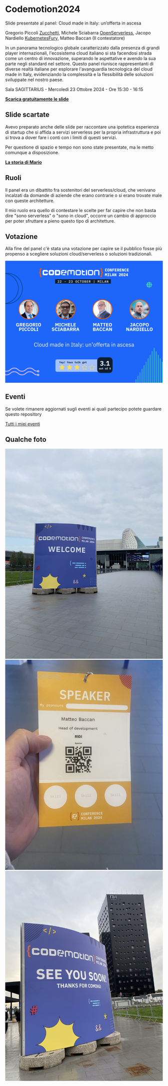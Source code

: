 # Codemotion2024

Slide presentate al panel: Cloud made in Italy: un’offerta in ascesa

Gregorio Piccoli [Zucchetti](https://www.zucchetti.it/),
Michele Sciabarra [OpenServerless](https://openserverless.apache.org/),
Jacopo Nardiello [KubernetesFury](https://docs.kubernetesfury.com/),
Matteo Baccan (Il contestatore)

In un panorama tecnologico globale caratterizzato dalla presenza di grandi player internazionali, l'ecosistema cloud italiano si sta facendosi strada come un centro di innovazione, superando le aspettative e avendo la sua parte negli standard nel settore. Questo panel riunisce rappresentanti di diverse realtà italiane per esplorare l'avanguardia tecnologica del cloud made in Italy, evidenziando la complessità e la flessibilità delle soluzioni sviluppate nel nostro paese.

Sala SAGITTARIUS - Mercoledì 23 Ottobre 2024 - Ore 15:30 - 16:15

__[Scarica gratuitamente le slide](https://raw.githubusercontent.com/matteobaccan/Codemotion2024/main/Cloud%20italiano.pptx)__

## Slide scartate

Avevo preparato anche delle slide per raccontare una ipotetica esperienza di startup che si affida a servizi serverless per la propria infrastruttura e poi si trova a dover fare i conti con i limiti di questi servizi.

Per questione di spazio e tempo non sono state presentate, ma le metto comunque a disposizione.

__[La storia di Mario](https://raw.githubusercontent.com/matteobaccan/Codemotion2024/main/LOdissea-Serverless-di-Mario-Una-Storia-di-Startup.pptx)__

## Ruoli

Il panel era un dibattito fra sostenitori del serverless/cloud, che venivano incalzati da domande di aziende che erano contrarie o si erano trovate male con queste architetture.

Il mio ruolo era quello di contestare le scelte per far capire che non basta dire "sono serverless" o "sono in cloud", occorre un cambio di approccio per poter sfruttare a pieno questo tipo di architetture.

## Votazione

Alla fine del panel c'è stata una votazione per capire se il pubblico fosse più propenso a scegliere soluzioni cloud/serverless o soluzioni tradizionali.

![Votazione](foto/votazione.png)

## Eventi

Se volete rimanere aggiornati sugli eventi ai quali partecipo potete guardare questo repository

[Tutti i miei eventi](https://github.com/matteobaccan/Eventi)

## Qualche foto

![Foto2](foto/welcome.jpg)
![Foto1](foto/badge.jpg)
![Foto3](foto/goodbye.jpg)
